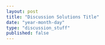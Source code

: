 ```yaml
---
layout: post
title: "Discussion Solutions Title"
date: "year-month-day"
type: "discussion_stuff"
published: false
---
```


<!---  add your title for a discussion solution (maybe "Discussion 1 Solution") and set the published to 'true' when you want students to see it or if you want to see it in your local server, all dates are numeral, so the only valid date is something like 2021-03-11 for March 11, 2021, keep the double quotes. other than that, the file is .md, so use markdown syntax and latex to write, no html, but you can if you want. --->

